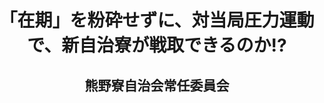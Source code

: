 <header>
<h1 class="title">「在期」を粉砕せずに、対当局圧力運動で、新自治寮が戦取できるのか!?</h1>
<h2 class="author">熊野寮自治会常任委員会</h2>
</header>
